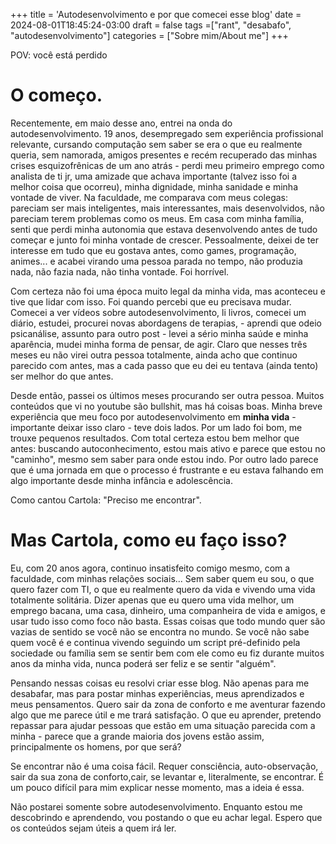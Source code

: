 +++
title = 'Autodesenvolvimento e por que comecei esse blog'
date = 2024-08-01T18:45:24-03:00
draft = false
tags =["rant", "desabafo", "autodesenvolvimento"]
categories = ["Sobre mim/About me"]
+++

POV: você está perdido

# O começo.

Recentemente, em maio desse ano, entrei na onda do autodesenvolvimento. 19 anos, desempregado sem experiência profissional relevante, cursando computação sem saber se era o que eu realmente queria, sem namorada, amigos presentes e recém recuperado das minhas crises esquizofrênicas de um ano atrás - perdi meu primeiro emprego como analista de ti jr, uma amizade que achava importante (talvez isso foi a melhor coisa que ocorreu), minha dignidade, minha sanidade e minha vontade de viver. Na faculdade, me comparava com meus colegas: pareciam ser mais inteligentes, mais interessantes, mais desenvolvidos, não pareciam terem problemas como os meus. Em casa com minha família, senti que perdi minha autonomia que estava desenvolvendo antes de tudo começar e junto foi minha vontade de crescer.
Pessoalmente, deixei de ter interesse em tudo que eu gostava antes, como games, programação, animes... e acabei virando uma pessoa parada no tempo, não produzia nada, não fazia nada, não tinha vontade. Foi horrível.

Com certeza não foi uma época muito legal da minha vida, mas aconteceu e tive que lidar com isso. Foi quando percebi que eu precisava mudar. Comecei a ver vídeos sobre autodesenvolvimento, li livros, comecei um diário, estudei, procurei novas abordagens de terapias, - aprendi que odeio psicanálise, assunto para outro post - levei a sério minha saúde e minha aparência, mudei minha forma de pensar, de agir. Claro que nesses três meses eu não virei outra pessoa totalmente, ainda acho que continuo parecido com antes, mas a cada passo que eu dei eu tentava (ainda tento) ser melhor do que antes.

Desde então, passei os últimos meses procurando ser outra pessoa. Muitos conteúdos que vi no youtube são bullshit, mas há coisas boas. Minha breve experiência que meu foco por autodesenvolvimento em **minha vida** - importante deixar isso claro - teve dois lados. Por um lado foi bom, me trouxe pequenos resultados. Com total certeza estou bem melhor que antes: buscando autoconhecimento, estou mais ativo e parece que estou no "caminho", mesmo sem saber para onde estou indo. Por outro lado parece que é uma jornada em que o processo é frustrante e eu estava falhando em algo importante desde minha infância e adolescência.

Como cantou Cartola: "Preciso me encontrar".

# Mas Cartola, como eu faço isso?

Eu, com 20 anos agora, continuo insatisfeito comigo mesmo, com a faculdade, com minhas relações sociais... Sem saber quem eu sou, o que quero fazer com TI, o que eu realmente quero da vida e vivendo uma vida totalmente solitária. Dizer apenas que eu quero uma vida melhor, um emprego bacana, uma casa, dinheiro, uma companheira de vida e amigos, e usar tudo isso como foco não basta. Essas coisas que todo mundo quer são vazias de sentido se você não se encontra no mundo. Se você não sabe quem você é e continua vivendo seguindo um script pré-definido pela sociedade ou família sem se sentir bem com ele como eu fiz durante muitos anos da minha vida, nunca poderá ser feliz e se sentir "alguém".

Pensando nessas coisas eu resolvi criar esse blog. Não apenas para me desabafar, mas para postar minhas experiências, meus aprendizados e meus pensamentos. Quero sair da zona de conforto e me aventurar fazendo algo que me parece útil e me trará satisfação. O que eu aprender, pretendo repassar para ajudar pessoas que estão em uma situação parecida com a minha - parece que a grande maioria dos jovens estão assim, principalmente os homens, por que será?

Se encontrar não é uma coisa fácil. Requer consciência, auto-observação, sair da sua zona de conforto,cair, se levantar e, literalmente, se encontrar. É um pouco difícil para mim explicar nesse momento, mas a ideia é essa.

Não postarei somente sobre autodesenvolvimento. Enquanto estou me descobrindo e aprendendo, vou postando o que eu achar legal. Espero que os conteúdos sejam úteis a quem irá ler.






